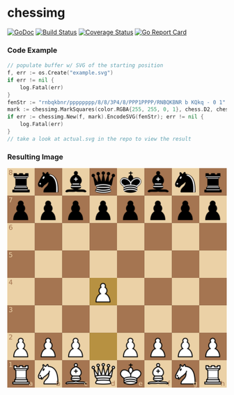# chessimg
[![GoDoc](https://godoc.org/github.com/loganjspears/chessimg?status.svg)](https://godoc.org/github.com/loganjspears/chessimg)
[![Build Status](https://drone.io/github.com/loganjspears/chessimg/status.png)](https://drone.io/github.com/loganjspears/chessimg/latest)
[![Coverage Status](https://coveralls.io/repos/github/loganjspears/chessimg/badge.svg?branch=master)](https://coveralls.io/github/loganjspears/chessimg?branch=master)
[![Go Report Card](http://goreportcard.com/badge/loganjspears/chessimg)](http://goreportcard.com/report/loganjspears/chessimg)

### Code Example

```go
// populate buffer w/ SVG of the starting position
f, err := os.Create("example.svg")
if err != nil {
    log.Fatal(err)
}
fenStr := "rnbqkbnr/pppppppp/8/8/3P4/8/PPP1PPPP/RNBQKBNR b KQkq - 0 1"
mark := chessimg.MarkSquares(color.RGBA{255, 255, 0, 1}, chess.D2, chess.D4)
if err := chessimg.New(f, mark).EncodeSVG(fenStr); err != nil {
	log.Fatal(err)
}
// take a look at actual.svg in the repo to view the result
```

### Resulting Image

![rnbqkbnr/pppppppp/8/8/3P4/8/PPP1PPPP/RNBQKBNR b KQkq - 0 1](/example.png "Example.svg")
 
